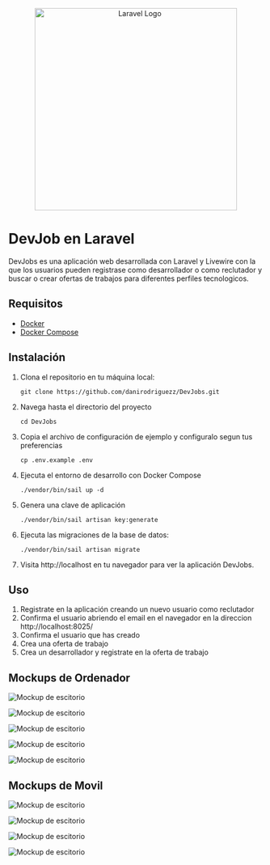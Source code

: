<p align="center"><a href="https://laravel.com" target="_blank"><img src="https://raw.githubusercontent.com/laravel/art/master/logo-lockup/5%20SVG/2%20CMYK/1%20Full%20Color/laravel-logolockup-cmyk-red.svg" width="400" alt="Laravel Logo"></a></p>


# DevJob en Laravel

DevJobs es una aplicación web desarrollada con Laravel y Livewire con la que los usuarios pueden registrase como desarrollador o como reclutador y buscar o crear ofertas de trabajos para diferentes perfiles tecnologicos.

## Requisitos

- <a href="https://www.docker.com/" target="_blank">Docker</a>
- <a href="https://docs.docker.com/compose/" target="_blank">Docker Compose</a>

## Instalación

1. Clona el repositorio en tu máquina local:
    ```{bash}
   git clone https://github.com/danirodriguezz/DevJobs.git
    ```
2. Navega hasta el directorio del proyecto
   
    ```{bash}
    cd DevJobs
    ```
3. Copia el archivo de configuración de ejemplo y configuralo segun tus preferencias

    ```{bash}
   cp .env.example .env
    ```
4. Ejecuta el entorno de desarrollo con Docker Compose
   
    ```{bash}
   ./vendor/bin/sail up -d
    ```
5. Genera una clave de aplicación
   
    ```{bash}
    ./vendor/bin/sail artisan key:generate
    ```
6. Ejecuta las migraciones de la base de datos:

    ```{bash}
    ./vendor/bin/sail artisan migrate
    ```

7. Visita http://localhost en tu navegador para ver la aplicación DevJobs.

## Uso

1. Registrate en la aplicación creando un nuevo usuario como reclutador
2. Confirma el usuario abriendo el email en el navegador en la direccion http://localhost:8025/
3. Confirma el usuario que has creado
4. Crea una oferta de trabajo
5. Crea un desarrollador y registrate en la oferta de trabajo

## Mockups de Ordenador

![Mockup de escitorio](./imagenes/escritorio/126shots_so.png)

![Mockup de escitorio](./imagenes/escritorio/383shots_so.png)

![Mockup de escitorio](./imagenes/escritorio/534shots_so.png)

![Mockup de escitorio](./imagenes/escritorio/926shots_so.png)

![Mockup de escitorio](./imagenes/escritorio/852shots_so.png)

## Mockups de Movil

![Mockup de escitorio](./imagenes/movil/650shots_so.png)

![Mockup de escitorio](./imagenes/movil/696shots_so.png)

![Mockup de escitorio](./imagenes/movil/724shots_so.png)

![Mockup de escitorio](./imagenes/movil/846shots_so.png)